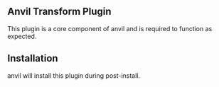 ## Anvil Transform Plugin

This plugin is a core component of anvil and is required to function as expected.

## Installation

anvil will install this plugin during post-install.